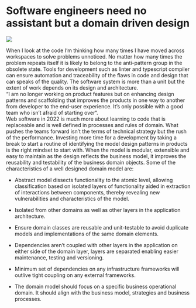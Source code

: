 # **Software engineers need no assistant but a domain driven design**  
![](https://images.prismic.io/syntia/8cea8294-1143-42c6-856a-338dd0a286d5_img_20220827_105638_666.jpg?auto=compress,format)

When I look at the code I’m thinking how many times I have moved across workspaces to solve problems unnoticed. No matter how many times the problem repeats itself it is likely to belong to the anti-pattern group in the obsolete state. Tools for development such as linter and typescript compiler can ensure automation and traceability of the flaws in code and design that can speaks of the quality. The software system is more than a unit but the extent of work depends on its design and architecture.  
“I am no longer working on product features but on enhancing design patterns and scaffolding that improves the products in one way to another from developer to the end-user experience. It’s only possible with a good team who isn’t afraid of starting over“.  
Web software in 2022 is much more about learning to code that is replaceable and is well defined in processes and rules of domain. What pushes the teams forward isn’t the terms of technical strategy but the rush of the performance. Investing more time for a development by taking a break to start a routine of identifying the model design patterns in products is the right mindset to start with. When the model is modular, extensible and easy to maintain as the design reflects the business model, it improves the reusability and testability of the business domain objects. Some of the characteristics of a well designed domain model are:

*   Abstract model dissects functionality to the atomic level, allowing classification based on isolated layers of functionality aided in extraction of interactions between components, thereby revealing new vulnerabilities and characteristics of the model.
    
*   Isolated from other domains as well as other layers in the application architecture.
    
*   Ensure domain classes are reusable and unit-testable to avoid duplicate models and implementations of the same domain elements.
    
*   Dependencies aren’t coupled with other layers in the application on either side of the domain layer, layers are separated enabling easier maintenance, testing and versioning.
    
*   Minimum set of dependencies on any infrastructure frameworks will outlive tight coupling on any external frameworks.
    
*   The domain model should focus on a specific business operational domain. It should align with the business model, strategies and business processes.